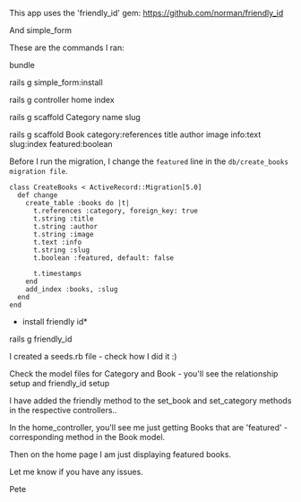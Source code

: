 This app uses the 'friendly_id' gem: https://github.com/norman/friendly_id

And simple_form

These are the commands I ran:

bundle

rails g simple_form:install

rails g controller home index

rails g scaffold Category name slug

rails g scaffold Book category:references title author image info:text slug:index featured:boolean

Before I run the migration, I change the `featured` line in the `db/create_books migration file`.

```
class CreateBooks < ActiveRecord::Migration[5.0]
  def change
    create_table :books do |t|
      t.references :category, foreign_key: true
      t.string :title
      t.string :author
      t.string :image
      t.text :info
      t.string :slug
      t.boolean :featured, default: false

      t.timestamps
    end
    add_index :books, :slug
  end
end
```

* install friendly id*

rails g friendly_id

I created a seeds.rb file - check how I did it :)

Check the model files for Category and Book - you'll see the relationship setup and friendly_id setup

I have added the friendly method to the set_book and set_category methods in the respective controllers..

In the home_controller, you'll see me just getting Books that are 'featured' - corresponding method in the Book model.

Then on the home page I am just displaying featured books.

Let me know if you have any issues.

Pete
